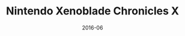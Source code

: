---
title: Nintendo Xenoblade Chronicles X
url: https://web.archive.org/web/20160729210222/http://xenobladechroniclesx.nintendo.com/
date: 2016-06
company: IBM IX
tech: custom SVG animation
video: xenoblade-chronicles-x.mp4
image: xenoblade-chronicles-x.png
permalink: false
---